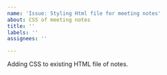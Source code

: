 ```yaml
---
name: 'Issue: Styling Html file for meeting notes'
about: CSS of meeting notes
title: ''
labels: ''
assignees: ''

---
```


Adding CSS to existing HTML file of notes.
